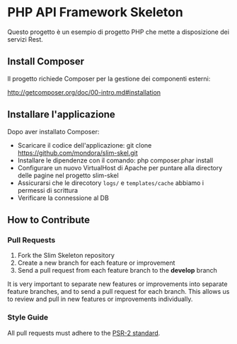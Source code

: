 # PHP API Framework Skeleton

Questo progetto è un esempio di progetto PHP che mette a disposizione dei servizi Rest.



## Install Composer

Il progetto richiede Composer per la gestione dei componenti esterni:

<http://getcomposer.org/doc/00-intro.md#installation>

## Installare l'applicazione

Dopo aver installato Composer:

* Scaricare il codice dell'applicazione: git clone https://github.com/mondora/slim-skel.git
* Installare le dipendenze con il comando: php composer.phar install
* Configurare un nuovo VirtualHost di Apache per puntare alla directory delle pagine nel progetto slim-skel
* Assicurarsi che le direcotory `logs/` e `templates/cache` abbiamo i permessi di scrittura
* Verificare la connessione al DB

## How to Contribute

### Pull Requests

1. Fork the Slim Skeleton repository
2. Create a new branch for each feature or improvement
3. Send a pull request from each feature branch to the **develop** branch

It is very important to separate new features or improvements into separate feature branches, and to send a
pull request for each branch. This allows us to review and pull in new features or improvements individually.

### Style Guide

All pull requests must adhere to the [PSR-2 standard](https://github.com/php-fig/fig-standards/blob/master/accepted/PSR-2-coding-style-guide.md).
